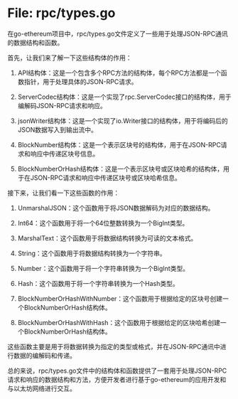 # File: rpc/types.go

在go-ethereum项目中，rpc/types.go文件定义了一些用于处理JSON-RPC通讯的数据结构和函数。

首先，让我们来了解一下这些结构体的作用：

1. API结构体：这是一个包含多个RPC方法的结构体，每个RPC方法都是一个函数指针，用于处理具体的JSON-RPC请求。

2. ServerCodec结构体：这是一个实现了rpc.ServerCodec接口的结构体，用于编解码JSON-RPC请求和响应。

3. jsonWriter结构体：这是一个实现了io.Writer接口的结构体，用于将编码后的JSON数据写入到输出流中。

4. BlockNumber结构体：这是一个表示区块号的结构体，用于在JSON-RPC请求和响应中传递区块号信息。

5. BlockNumberOrHash结构体：这是一个表示区块号或区块哈希的结构体，用于在JSON-RPC请求和响应中传递区块号或区块哈希信息。

接下来，让我们看一下这些函数的作用：

1. UnmarshalJSON：这个函数用于将JSON数据解码为对应的数据结构。

2. Int64：这个函数用于将一个64位整数转换为一个BigInt类型。

3. MarshalText：这个函数用于将数据结构转换为可读的文本格式。

4. String：这个函数用于将数据结构转换为一个字符串。

5. Number：这个函数用于将一个字符串转换为一个BigInt类型。

6. Hash：这个函数用于将一个字符串转换为一个Hash类型。

7. BlockNumberOrHashWithNumber：这个函数用于根据给定的区块号创建一个BlockNumberOrHash结构体。

8. BlockNumberOrHashWithHash：这个函数用于根据给定的区块哈希创建一个BlockNumberOrHash结构体。

这些函数主要是用于将数据转换为指定的类型或格式，并在JSON-RPC通讯中进行数据的编解码和传递。

总的来说，rpc/types.go文件中的结构体和函数提供了一套用于处理JSON-RPC请求和响应的数据结构和方法，方便开发者进行基于go-ethereum的应用开发和与以太坊网络进行交互。

